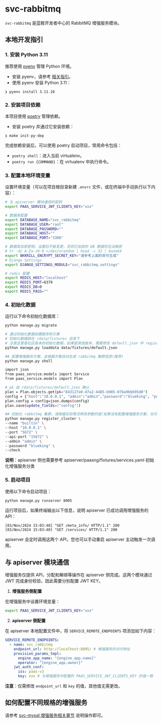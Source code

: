 # svc-rabbitmq

`svc-rabbitmq` 是蓝鲸开发者中心的 RabbitMQ 增强服务模块。

## 本地开发指引

### 1. 安装 Python 3.11

推荐使用 [pyenv](https://github.com/pyenv/pyenv) 管理 Python 环境。

- 安装 pyenv，请参考 [相关指引](https://github.com/pyenv/pyenv#getting-pyenv)。
- 使用 pyenv 安装 Python 3.11：

```shell
❯ pyenv install 3.11.10
```

### 2. 安装项目依赖

本项目使用 [poetry](https://python-poetry.org/) 管理依赖。

- 安装 poetry 并通过它安装依赖：

```shell
❯ make init-py-dep
```

完成依赖安装后，可以使用 poetry 启动项目，常用命令包括：

- `poetry shell`：进入当前 virtualenv。
- `poetry run {COMMAND}`：在 virtualenv 中执行命令。

### 3. 配置本地环境变量

设置环境变量（可以在项目根目录新建 `.envrc` 文件，或在终端中手动执行以下内容）：

```bash
# 与 apiserver 模块通信的密钥
export PAAS_SERVICE_JWT_CLIENTS_KEY="xxx"

# 数据库配置
export DATABASE_NAME="svc_rabbitmq"
export DATABASE_USER="root"
export DATABASE_PASSWORD=""
export DATABASE_HOST=""
export DATABASE_PORT="3306"

# 数据库加密密钥，设置后不能变更，否则已加密的 DB 数据将无法解密
# tr -dc A-Za-z0-9 </dev/urandom | head -c 32 | base64
export BKKRILL_ENCRYPT_SECRET_KEY="请参考上面的命令生成"
# Django Settings
export DJANGO_SETTINGS_MODULE="svc_rabbitmq.settings"

# redis 配置
export REDIS_HOST="localhost"
export REDIS_PORT=6379
export REDIS_DB=0
export REDIS_PASS=""
```

### 4. 初始化数据

运行以下命令初始化数据库：

```bash
python manage.py migrate

# 通过初始化数据创建服务和方案
# 初始化数据放在 /data/fixtures 目录下
# 注意这里是社区版本的初始化数据，如果是其他版本，需要修改 default.json 中 region 的值
python manage.py loaddata data/fixtures/default.json

## 配置增强服务方案，会根据方案自动生成 rabbitmq 集群信息(推荐)
python manage.py shell

import json
from paas_service.models import Service
from paas_service.models import Plan

# pk 由 /data/fixtures/default.json 确认 
plan = Plan.objects.get(pk="843127a9-d7a2-4485-b985-076a9b6695d8")
config = {"host":"10.0.0.1", "admin":"admin","password":"blueking", "port":5672,"api_port":15672}
plan.config = config=json.dumps(config)
plan.save(update_fields=["config"])

## 初始化 rabbitmq 集群，请根据实际情况修改参数的值(如果没有配置增强服务方案，也可以手动创建集群)
python manage.py register_cluster \
--name "builtin" \
--host "10.0.0.1" \
--port "5672" \
--api-port "15672" \
--admin "admin" \
--password "blueking" \
--check
```

**说明**：apiserver 侧也需要参考 apiserver/paasng/fixtures/services.yaml 初始化增强服务分类

### 5. 启动项目

使用以下命令启动项目：

```bash
python manage.py runserver 8005
```

运行项目后，如果终端输出以下信息，说明 apiserver 已成功调用增强服务的 API：

```
[03/Nov/2024 15:03:40] "GET /meta_info/ HTTP/1.1" 200
[03/Nov/2024 15:03:40] "GET /services/ HTTP/1.1" 200
```

apiserver 会定时调用这两个 API，您也可以手动重启 apiserver 主动触发一次调用。

## 与 apiserver 模块通信

增强服务仅提供 API，分配和解绑等操作在 apiserver 侧完成。这两个模块通过 JWT 完成身份校验，因此需要分别配置 JWT KEY。

1. **增强服务侧配置**

在增强服务中设置环境变量：

```bash
export PAAS_SERVICE_JWT_CLIENTS_KEY="xxx"
```

2. **apiserver 侧配置**

在 apiserver 本地配置文件中，将 `SERVICE_REMOTE_ENDPOINTS` 项添加如下内容：

```yaml
SERVICE_REMOTE_ENDPOINTS:
  - name: svc_rabbitmq
    endpoint_url: http://localhost:8005/ # 增强服务的访问地址
    provision_params_tmpl:
      engine_app_name: "{engine_app.name}"
      operator: "{engine_app.owner}"
    jwt_auth_conf:
      iss: paas-v3
      key: xxx # 与增强服务中配置的 PAAS_SERVICE_JWT_CLIENTS_KEY 的值一致
```

**注意**：仅需修改 `endpoint_url` 和 `key` 的值，其他值无需更改。

## 如何配置不同规格的增强服务

请参考 [svc-mysql 增强服务相关章节](../svc-mysql/README.md#如何配置不同规格的增强服务) 说明操作即可。
